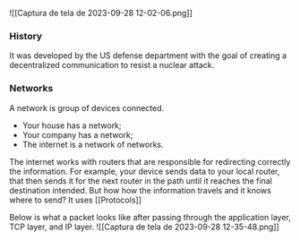 ![[Captura de tela de 2023-09-28 12-02-06.png]]
### History
It was developed by the US defense department with the goal of creating a decentralized communication to resist a nuclear attack.  

### Networks
A network is group of devices connected.
- Your house has a network;
- Your company has a network;
- The internet is a network of networks.

The internet works with routers that are responsible for redirecting correctly the information. For example, your device sends data to your local router, that then sends it for the next router in the path until it reaches the final destination intended. But how how the information travels and it knows where to send? It uses [[Protocols]]

Below is what a packet looks like after passing through the application layer, TCP layer, and IP layer. 
![[Captura de tela de 2023-09-28 12-35-48.png]]